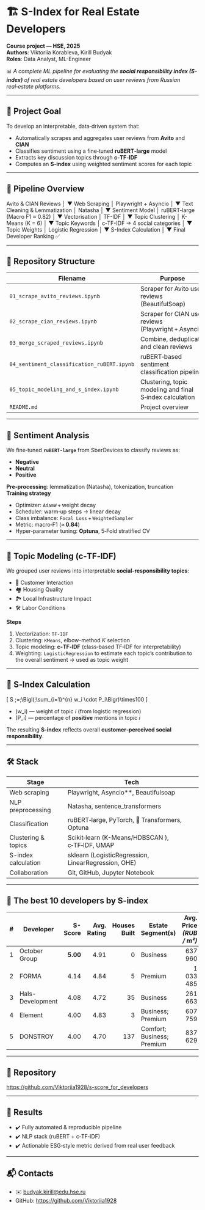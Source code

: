 # 🏗️ S-Index for Real Estate Developers

**Course project — HSE, 2025**  
**Authors**: Viktoriia Korableva, Kirill Budyak  
**Roles**: Data Analyst, ML-Engineer

📊 _A complete ML pipeline for evaluating the **social responsibility index (S-index)** of real estate developers based on user reviews from Russian real‑estate platforms._

---

## 📌 Project Goal

To develop an interpretable, data‑driven system that:

* Automatically scrapes and aggregates user reviews from **Avito** and **CIAN**  
* Classifies sentiment using a fine‑tuned **ruBERT‑large** model  
* Extracts key discussion topics through **c‑TF‑IDF**  
* Computes an **S‑index** using weighted sentiment scores for each topic

---

## 🧱 Pipeline Overview

Avito & CIAN Reviews
        │
        ▼
  Web Scraping │ Playwright + Asyncio
        │
        ▼
  Text Cleaning & Lemmatization │ Natasha
        │
        ▼
  Sentiment Model │ ruBERT-large  (Macro F1 ≈ 0.82)
        │
        ▼
  Vectorisation │ TF-IDF
        │
        ▼
  Topic Clustering │ K-Means  (K = 6)
        │
        ▼
  Topic Keywords │ c-TF-IDF → 4 social categories
        │
        ▼
  Topic Weights │ Logistic Regression
        │
        ▼
  S-Index Calculation
        │
        ▼
  Final Developer Ranking ✅


---

## 📂 Repository Structure

| Filename                                   | Purpose                                                        |
|--------------------------------------------|----------------------------------------------------------------|
| `01_scrape_avito_reviews.ipynb`            | Scraper for Avito user reviews (BeautifulSoap)                 |
| `02_scrape_cian_reviews.ipynb`             | Scraper for CIAN user reviews (Playwright + Asyncio)           |
| `03_merge_scraped_reviews.ipynb`           | Combine, deduplicate and clean reviews                         |
| `04_sentiment_classification_ruBERT.ipynb` | ruBERT‑based sentiment classification pipeline                 |
| `05_topic_modeling_and_s_index.ipynb`      | Clustering, topic modeling and final S‑index calculation       |
| `README.md`                                | Project overview                                               |

---

## 🧠 Sentiment Analysis

We fine‑tuned **`ruBERT‑large`** from SberDevices to classify reviews as:

* **Negative**
* **Neutral**
* **Positive**

**Pre‑processing**: lemmatization (Natasha), tokenization, truncation  
**Training strategy**  
* Optimizer: `AdamW` + weight decay  
* Scheduler: warm‑up steps → linear decay  
* Class imbalance: `Focal Loss` + `WeightedSampler`  
* Metric: macro‑F1 (≈ **0.84**)  
* Hyper‑parameter tuning: **Optuna**, 5‑Fold stratified CV

---

## 🧵 Topic Modeling (c‑TF‑IDF)

We grouped user reviews into interpretable **social‑responsibility topics**:

* 👥 Customer Interaction  
* 🏘️ Housing Quality  
* 🏞️ Local Infrastructure Impact  
* 🛠️ Labor Conditions  

**Steps**

1. Vectorization: `TF‑IDF`  
2. Clustering: `KMeans`, elbow-method _K_ selection  
3. Topic modeling: **c‑TF‑IDF** (class‑based TF‑IDF for interpretability)  
4. Weighting: `LogisticRegression` to estimate each topic’s contribution to the overall sentiment → used as topic weight  

---

## 🧮 S‑Index Calculation
\[
S \;=\;\Bigl(\;\sum_{i=1}^{n} w_i \cdot P_i\Bigr)\times100
\]

* \(w_i\) — weight of topic *i* (from logistic regression)  
* \(P_i\) — percentage of **positive** mentions in topic *i*

The resulting **S‑index** reflects overall **customer‑perceived social responsibility**.

---

## 🛠️ Stack

| Stage              | Tech                                               |
|--------------------|----------------------------------------------------|
| Web scraping       | Playwright, Asyncio**, Beautifulsoap               |
| NLP preprocessing  | Natasha, sentence_transformers                     |
| Classification     | ruBERT‑large, PyTorch, 🤗 Transformers, Optuna     |
| Clustering & topics| Scikit‑learn (K-Means/HDBSCAN ), c‑TF‑IDF, UMAP    |
| S-index calculation| sklearn (LogisticRegression, LinearRegression, OHE)|
| Collaboration      | Git, GitHub, Jupyter Notebook                      |

---

## 📎 The best 10 developers by S-index

| # | Developer            | **S-Score** | Avg. Rating | Houses Built | Estate Segment(s)              | Avg. Price *(RUB / m²)* | Years on Market |
|---|----------------------|------------:|------------:|-------------:|--------------------------------|------------------------:|----------------:|
| 1 | October Group        | **5.00**    | 4.91        | 0            | Business                       | 637 960                | 3               |
| 2 | FORMA                | 4.14        | 4.84        | 5            | Premium                        | 1 033 485              | 4               |
| 3 | Hals-Development     | 4.08        | 4.72        | 35           | Business                       | 261 663                | 31              |
| 4 | Element              | 4.00        | 4.83        | 3            | Business; Premium              | 607 759                | 8               |
| 5 | DONSTROY             | 4.00        | 4.70        | 137          | Comfort; Business; Premium     | 837 629                | 31              |


---

## 🔗 Repository

<https://github.com/Viktoriia1928/s-score_for_developers>

---

## 🏁 Results

* ✔️ Fully automated & reproducible pipeline  
* ✔️ NLP stack (ruBERT + c‑TF‑IDF)  
* ✔️ Actionable ESG‑style metric derived from real user feedback  

---

## 📬 Contacts

* ✉️ budyak.kirill@edu.hse.ru  
* GitHub: <https://github.com/Viktoriia1928>
